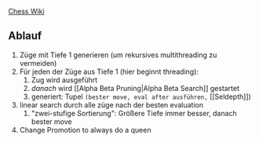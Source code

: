 [Chess Wiki](https://www.chessprogramming.org/Iterative_Deepening)



## Ablauf
1. Züge mit Tiefe 1 generieren (um rekursives multithreading zu vermeiden)
2. Für jeden der Züge aus Tiefe 1 (hier beginnt threading):
	1. Zug wird ausgeführt
	2. _danach_ wird [[Alpha Beta Pruning|Alpha Beta Search]] gestartet
	3. generiert: Tupel `(bester move, eval after ausführen,` [[Seldepth]])
3. linear search durch alle züge nach der besten evaluation
	1. "zwei-stufige Sortierung": Größere Tiefe immer besser, danach bester move
4. Change Promotion to always do a queen